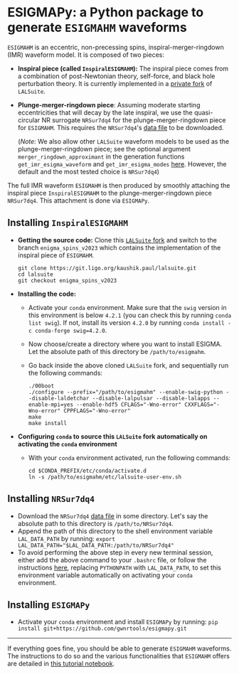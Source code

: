 # ESIGMAPy: a Python package to generate `ESIGMAHM` waveforms

`ESIGMAHM` is an eccentric, non-precessing spins, inspiral-merger-ringdown (IMR) waveform model. It is composed of two pieces:

* **Inspiral piece (called `InspiralESIGMAHM`):** The inspiral piece comes from a combination of post-Newtonian theory, self-force, and black hole perturbation theory. It is currently implemented in a [private fork](https://git.ligo.org/kaushik.paul/lalsuite/-/tree/enigma_spins_v2023?ref_type=heads) of `LALSuite`.  
* **Plunge-merger-ringdown piece**: Assuming moderate starting eccentricities that will decay by the late inspiral, we use the quasi-circular NR surrogate `NRSur7dq4` for the plunge-merger-ringdown piece for `ESIGMAHM`. This requires the `NRSur7dq4`'s [data file](https://git.ligo.org/lscsoft/lalsuite-extra/-/blob/master/data/lalsimulation/NRSur7dq4.h5) to be downloaded. 

  (_Note:_ We also allow other `LALSuite` waveform models to be used as the plunge-merger-ringdown piece; see the optional argument `merger_ringdown_approximant` in the generation functions `get_imr_esigma_waveform` and `get_imr_esigma_modes` [here](https://github.com/gwnrtools/esigmapy/blob/master/esigmapy/generator.py). However, the default and the most tested choice is `NRSur7dq4`)

The full IMR waveform `ESIGMAHM` is then produced by smoothly attaching the inspiral piece `InspiralESIGMAHM` to the plunge-merger-ringdown piece `NRSur7dq4`. This attachment is done via `ESIGMAPy`.

## Installing `InspiralESIGMAHM`

* **Getting the source code:** Clone this [`LALSuite` fork](https://git.ligo.org/kaushik.paul/lalsuite/-/tree/enigma_spins_v2023?ref_type=heads) and switch to the branch `enigma_spins_v2023` which contains the implementation of the inspiral piece of `ESIGMAHM`.

  ```
  git clone https://git.ligo.org/kaushik.paul/lalsuite.git
  cd lalsuite
  git checkout enigma_spins_v2023
  ``` 
* **Installing the code:**
  - Activate your `conda` environment. Make sure that the `swig` version in this environment is below `4.2.1` (you can check this by running `conda list swig`). If not, install its version `4.2.0` by running `conda install -c conda-forge swig=4.2.0`. 
  - Now choose/create a directory where you want to install ESIGMA. Let the absolute path of this directory be `/path/to/esigmahm`.
  - Go back inside the above cloned `LALSuite` fork, and sequentially run the following commands: 
    
    ```
    ./00boot
    ./configure --prefix="/path/to/esigmahm" --enable-swig-python --disable-laldetchar --disable-lalpulsar --disable-lalapps --enable-mpi=yes --enable-hdf5 CFLAGS="-Wno-error" CXXFLAGS="-Wno-error" CPPFLAGS="-Wno-error" 
    make
    make install
    ```
* **Configuring `conda` to source this `LALSuite` fork automatically on activating the `conda` environment**
  - With your `conda` environment activated, run the following commands:
    ```
    cd $CONDA_PREFIX/etc/conda/activate.d
    ln -s /path/to/esigmahm/etc/lalsuite-user-env.sh
    ```

## Installing `NRSur7dq4`
* Download the `NRSur7dq4` [data file](https://git.ligo.org/lscsoft/lalsuite-extra/-/blob/master/data/lalsimulation/NRSur7dq4.h5) in some directory. Let's say the absolute path to this directory is `/path/to/NRSur7dq4`.
* Append the path of this directory to the shell environment variable `LAL_DATA_PATH` by running: `export LAL_DATA_PATH="$LAL_DATA_PATH:/path/to/NRSur7dq4"`
* To avoid performing the above step in every new terminal session, either add the above command to your `.bashrc` file, or follow the instructions [here](http://gitlab.icts.res.in/akash.maurya/Installation-instructions/wikis/conda-tricks), replacing `PYTHONPATH` with `LAL_DATA_PATH`, to set this environment variable automatically on activating your `conda` environment.

## Installing `ESIGMAPy`
* Activate your `conda` environment and install `ESIGMAPy` by running: `pip install git+https://github.com/gwnrtools/esigmapy.git` 

***
If everything goes fine, you should be able to generate `ESIGMAHM` waveforms. The instructions to do so and the various functionalities that `ESIGMAHM` offers are detailed in [this tutorial notebook](https://github.com/gwnrtools/gwnrtools/blob/master/notebooks/ESIGMA_generation.ipynb). 


